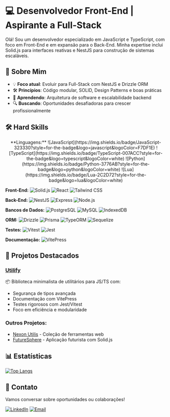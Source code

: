 # 💻 Desenvolvedor Front-End | Aspirante a Full-Stack

Olá! Sou um desenvolvedor especializado em JavaScript e TypeScript, com foco em Front-End e em expansão para o Back-End. Minha expertise inclui Solid.js para interfaces reativas e NestJS para construção de sistemas escaláveis.

## 🚀 Sobre Mim

- 💡 **Foco atual**: Evoluir para Full-Stack com NestJS e Drizzle ORM
- 🛠️ **Princípios**: Código modular, SOLID, Design Patterns e boas práticas
- 🌱 **Aprendendo**: Arquitetura de software e escalabilidade backend
- 🔍 **Buscando**: Oportunidades desafiadoras para crescer profissionalmente

## 🛠️ Hard Skills

<div align="center">  
**Linguagens:** ![JavaScript](https://img.shields.io/badge/JavaScript-323330?style=for-the-badge&logo=javascript&logoColor=F7DF1E) ![TypeScript](https://img.shields.io/badge/TypeScript-007ACC?style=for-the-badge&logo=typescript&logoColor=white) ![Python](https://img.shields.io/badge/Python-3776AB?style=for-the-badge&logo=python&logoColor=white) ![Lua](https://img.shields.io/badge/Lua-2C2D72?style=for-the-badge&logo=lua&logoColor=white)
</div>

**Front-End:** ![Solid.js](https://img.shields.io/badge/Solid%20JS-2C4F7C?style=for-the-badge&logo=solid&logoColor=white) ![React](https://img.shields.io/badge/React-20232A?style=for-the-badge&logo=react&logoColor=61DAFB) ![Tailwind CSS](https://img.shields.io/badge/Tailwind_CSS-38B2AC?style=for-the-badge&logo=tailwind-css&logoColor=white)

**Back-End:** ![NestJS](https://img.shields.io/badge/NestJS-E0234E?style=for-the-badge&logo=nestjs&logoColor=white) ![Express](https://img.shields.io/badge/Express%20js-000000?style=for-the-badge&logo=express&logoColor=white) ![Node.js](https://img.shields.io/badge/Node%20js-339933?style=for-the-badge&logo=nodedotjs&logoColor=white)

**Bancos de Dados:** ![PostgreSQL](https://img.shields.io/badge/PostgreSQL-316192?style=for-the-badge&logo=postgresql&logoColor=white) ![MySQL](https://img.shields.io/badge/MySQL-005C84?style=for-the-badge&logo=mysql&logoColor=white) ![IndexedDB](https://img.shields.io/badge/IndexedDB-ED8B00?style=for-the-badge&logo=html5&logoColor=white)

**ORM:** ![Drizzle](https://img.shields.io/badge/Drizzle-3982CE?style=for-the-badge&logo=prisma&logoColor=white) ![Prisma](https://img.shields.io/badge/Prisma-3982CE?style=for-the-badge&logo=prisma&logoColor=white) ![TypeORM](https://img.shields.io/badge/TypeORM-FE0902?style=for-the-badge&logo=typeorm&logoColor=white) ![Sequelize](https://img.shields.io/badge/Sequelize-52B0E7?style=for-the-badge&logo=sequelize&logoColor=white)

**Testes:** ![Vitest](https://img.shields.io/badge/Vitest-6E9F18?style=for-the-badge&logo=vitest&logoColor=white) ![Jest](https://img.shields.io/badge/Jest-C21325?style=for-the-badge&logo=jest&logoColor=white)

**Documentação:** ![VitePress](https://img.shields.io/badge/VitePress-646CFF?style=for-the-badge&logo=vite&logoColor=white)

## 🌟 Projetos Destacados

### [Utilify](https://github.com/pattuzzoj/utilify)
📦 Biblioteca minimalista de utilitários para JS/TS com:
- Segurança de tipos avançada
- Documentação com VitePress
- Testes rigorosos com Jest/Vitest
- Foco em eficiência e modularidade

### Outros Projetos:
- [Nexon Utilis](https://nexonutilis.vercel.app/) - Coleção de ferramentas web
- [FutureSphere](https://futuresphere.vercel.app/) - Aplicação futurista com Solid.js

## 📊 Estatísticas

[![Top Langs](https://github-readme-stats.vercel.app/api/top-langs/?username=pattuzzoj&layout=compact&langs_count=6&theme=dark)](https://github.com/anuraghazra/github-readme-stats)

## 📩 Contato

Vamos conversar sobre oportunidades ou colaborações!

[![LinkedIn](https://img.shields.io/badge/LinkedIn-0077B5?style=for-the-badge&logo=linkedin&logoColor=white)](https://www.linkedin.com/in/j%C3%BAlio-pattuzzo-9b4795332/)
[![Email](https://img.shields.io/badge/ProtonMail-8B89CC?style=for-the-badge&logo=protonmail&logoColor=white)](mailto:pattuzzo@pm.me)
